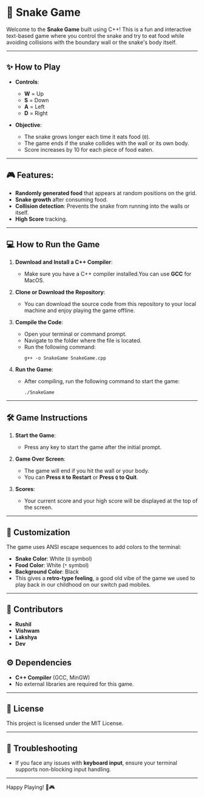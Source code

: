 # 🐍 Snake Game

Welcome to the **Snake Game** built using C++! This is a fun and interactive text-based game where you control the snake and try to eat food while avoiding collisions 
with the boundary wall or the snake's body itself.

---

## ✨ **How to Play**

- **Controls**:
  - **W** = Up
  - **S** = Down
  - **A** = Left
  - **D** = Right

- **Objective**:
  - The snake grows longer each time it eats food (`0`).
  - The game ends if the snake collides with the wall or its own body.
  - Score increases by 10 for each piece of food eaten.

---

## 🎮 **Features**:

- **Randomly generated food** that appears at random positions on the grid.
- **Snake growth** after consuming food.
- **Collision detection**: Prevents the snake from running into the walls or itself.
- **High Score** tracking.

---

## 💻 **How to Run the Game**

1. **Download and Install a C++ Compiler**:
   - Make sure you have a C++ compiler installed.You can use **GCC** for MacOS.

2. **Clone or Download the Repository**:
   - You can download the source code from this repository to your local machine and enjoy playing the game offline.

3. **Compile the Code**:
   - Open your terminal or command prompt.
   - Navigate to the folder where the file is located.
   - Run the following command:
     ```
     g++ -o SnakeGame SnakeGame.cpp
     ```

4. **Run the Game**:
   - After compiling, run the following command to start the game:
     ```
     ./SnakeGame
     ```
---

## 🛠️ **Game Instructions**

1. **Start the Game**:
   - Press any key to start the game after the initial prompt.

2. **Game Over Screen**:
   - The game will end if you hit the wall or your body.
   - You can **Press `R` to Restart** or **Press `Q` to Quit**.

3. **Scores**:
   - Your current score and your high score will be displayed at the top of the screen.

---

## 🌈 **Customization**

The game uses ANSI escape sequences to add colors to the terminal:

- **Snake Color**: White (`O` symbol)
- **Food Color**: White (`*` symbol)
- **Background Color**: Black
- This gives a **retro-type feeling**, a good old vibe of the game we used to play back in our childhood on our switch pad mobiles.
---


## 💬 **Contributors**

- **Rushil**
- **Vishwam**
- **Lakshya**
- **Dev**

## ⚙️ **Dependencies**

- **C++ Compiler** (GCC, MinGW)
- No external libraries are required for this game.

---

## 📝 **License**

This project is licensed under the MIT License.

---

## 🔧 **Troubleshooting**

- If you face any issues with **keyboard input**, ensure your terminal supports non-blocking input handling.

---

Happy Playing! 🐍🎮
